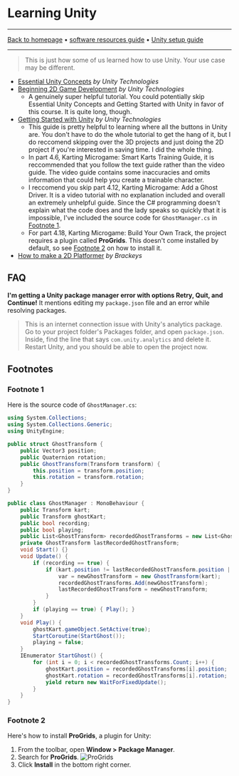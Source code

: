 # Learning Unity

-----

[Back to homepage](../../..) • [software resources guide](..) • [Unity setup guide](..)

-----

> This is just how some of us learned how to use Unity. Your use case may be different.

* [Essential Unity Concepts](https://learn.unity.com/tutorial/essential-unity-concepts) *by Unity Technologies*
* [Beginning 2D Game Development](https://learn.unity.com/course/beginning-2d-game-development) *by Unity Technologies*
  * A genuinely super helpful tutorial. You could potentially skip Essential Unity Concepts and Getting Started with Unity in favor of this course. It is quite long, though.
* [Getting Started with Unity](https://learn.unity.com/course/getting-started-with-unity) *by Unity Technologies*
  * This guide is pretty helpful to learning where all the buttons in Unity are. You don't have to do the whole tutorial to get the hang of it, but I do reccomend skipping over the 3D projects and just doing the 2D project if you're interested in saving time. I did the whole thing.
  * In part 4.6, Karting Microgame: Smart Karts Training Guide, it is reccommended that you follow the text guide rather than the video guide. The video guide contains some inaccuracies and omits information that could help you create a trainable character.
  * I reccomend you skip part 4.12, Karting Microgame: Add a Ghost Driver. It is a video tutorial with no explanation included and overall an extremely unhelpful guide. Since the C# programming doesn't explain what the code does and the lady speaks so quickly that it is impossible, I've included the source code for `GhostManager.cs` in [Footnote 1](#footnote-1).
  * For part 4.18, Karting Microgame: Build Your Own Track, the project requires a plugin called **ProGrids**. This doesn't come installed by default, so see [Footnote 2](#footnote-2) on how to install it.
* [How to make a 2D Platformer](https://www.youtube.com/playlist?list=PLPV2KyIb3jR42oVBU6K2DIL6Y22Ry9J1c) *by Brackeys*

## FAQ

**I'm getting a Unity package manager error with options Retry, Quit, and Continue!** It mentions editing my `package.json` file and an error while resolving packages.

> This is an internet connection issue with Unity's analytics package. Go to your project folder's Packages folder, and open `package.json`. Inside, find the line that says `com.unity.analytics` and delete it. Restart Unity, and you should be able to open the project now.

## Footnotes

### Footnote 1

Here is the source code of `GhostManager.cs`:

```csharp
using System.Collections;
using System.Collections.Generic;
using UnityEngine;

public struct GhostTransform {
    public Vector3 position;
    public Quaternion rotation;
    public GhostTransform(Transform transform) {
        this.position = transform.position;
        this.rotation = transform.rotation;
    }
}

public class GhostManager : MonoBehaviour {
    public Transform kart;
    public Transform ghostKart;
    public bool recording;
    public bool playing;
    public List<GhostTransform> recordedGhostTransforms = new List<GhostTransform>();
    private GhostTransform lastRecordedGhostTransform;
    void Start() {}
    void Update() {
        if (recording == true) {
            if (kart.position != lastRecordedGhostTransform.position || kart.rotation != lastRecordedGhostTransform.rotation) {
                var = newGhostTransform = new GhostTransform(kart);
                recordedGhostTransforms.Add(newGhostTransform);
                lastRecordedGhostTransform = newGhostTransform;
            }
        }
        if (playing == true) { Play(); }
    }
    void Play() {
        ghostKart.gameObject.SetActive(true);
        StartCoroutine(StartGhost());
        playing = false;
    }
    IEnumerator StartGhost() {
        for (int i = 0; i < recordedGhostTransforms.Count; i++) {
            ghostKart.position = recordedGhostTransforms[i].position;
            ghostKart.rotation = recordedGhostTransforms[i].rotation;
            yield return new WaitForFixedUpdate();
        }
    }
}

```

### Footnote 2

Here's how to install **ProGrids**, a plugin for Unity:

1. From the toolbar, open **Window > Package Manager**.
2. Search for **ProGrids**.
   ![ProGrids](https://i.imgur.com/3x0RPe6.png)
3. Click **Install** in the bottom right corner.
